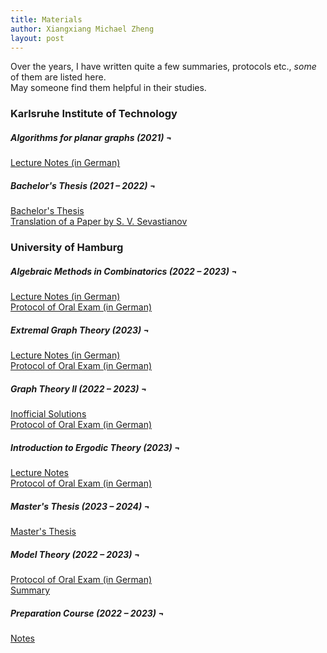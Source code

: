 ```yaml
---
title: Materials
author: Xiangxiang Michael Zheng
layout: post
---
```


Over the years, I have written quite a few summaries, protocols etc., *some* of them are listed here.  
May someone find them helpful in their studies. 

<h3>Karlsruhe Institute of Technology</h3>
<h5>Algorithms for planar graphs (2021) &#172;</h5>
<a href="https://www.overleaf.com/read/gkknbnmwhnym" title="Lecture Notes">Lecture Notes (in German)</a>
<h5>Bachelor's Thesis (2021 – 2022) &#172;</h5>
<a href="{{ '/assets/pdfs/Bachelorarbeit_Michael_Zheng.pdf' | site.baseurl | prepend: site.url }}" title="Bachelor's Thesis">Bachelor's Thesis</a>
<br>
<a href="https://www.math.kit.edu/iag6/~axenovich/seite/publications/media/sevastianov-translation.pdf" title="Translation">Translation of a Paper by S. V. Sevastianov</a>
<h3>University of Hamburg</h3>
<h5>Algebraic Methods in Combinatorics (2022 – 2023) &#172;</h5>
<a href="{{ '/assets/pdfs/algebraic_methods_in_combinatorics_notes.pdf' | site.baseurl | prepend: site.url }}" title="Lecture Notes">Lecture Notes (in German)</a>
<br>
<a href="{{ '/assets/pdfs/algebraic_methods_in_combinatorics_protocol.pdf' | site.baseurl | prepend: site.url }}" title="Protocol">Protocol of Oral Exam (in German)</a>
<h5>Extremal Graph Theory (2023) &#172;</h5>
<a href="https://www.overleaf.com/read/rkmvstqqfdgn" title="Lecture Notes">Lecture Notes (in German)</a>
<br>
<a href="{{ '/assets/pdfs/extremal_graph_theory_protocol.pdf' | site.baseurl | prepend: site.url }}" title="Protocol">Protocol of Oral Exam (in German)</a>
<h5>Graph Theory II (2022 – 2023) &#172;</h5>
<a href="{{ '/assets/pdfs/gt_ii_book.pdf' | site.baseurl | prepend: site.url }}" title="Solutions">Inofficial Solutions</a>
<br>
<a href="{{ '/assets/pdfs/gt_ii_protocol.pdf' | site.baseurl | prepend: site.url }}" title="Protocol">Protocol of Oral Exam (in German)</a>
<h5>Introduction to Ergodic Theory (2023) &#172;</h5>
<a href="{{ '/assets/pdfs/introduction_to_ergodic_theory_notes.pdf' | site.baseurl | prepend: site.url }}" title="Lecture Notes">Lecture Notes</a>
<br>
<a href="{{ '/assets/pdfs/introduction_to_ergodic_theory_protocol.pdf' | site.baseurl | prepend: site.url }}" title="Protocol">Protocol of Oral Exam (in German)</a>
<h5>Master's Thesis (2023 – 2024) &#172;</h5>
<a href="{{ '/assets/pdfs/master_thesis_Michael_Zheng.pdf' | site.baseurl | prepend: site.url }}" title="Master's Thesis">Master's Thesis</a>
<h5>Model Theory (2022 – 2023) &#172;</h5>
<a href="{{ '/assets/pdfs/model_theory_protocol.pdf' | site.baseurl | prepend: site.url }}" title="Protocol">Protocol of Oral Exam (in German)</a>
<br>
<a href="{{ '/assets/pdfs/model_theory_summary.pdf' | site.baseurl | prepend: site.url }}" title="Summary">Summary</a>

<h5>Preparation Course (2022 – 2023) &#172;</h5>
<a href="{{ '/assets/pdfs/prep_course_notes.pdf' | site.baseurl | prepend: site.url }}" title="Notes">Notes</a>